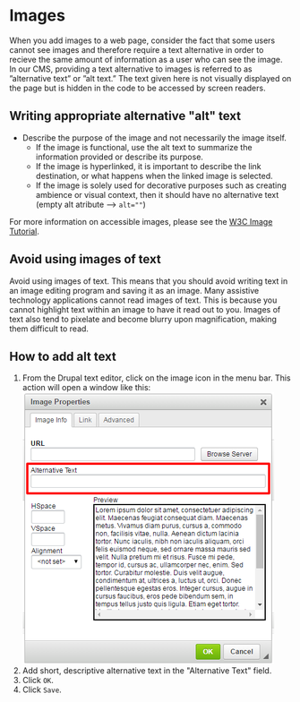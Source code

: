 # Images

When you add images to a web page, consider the fact that some users cannot see images and therefore require a text alternative in order to recieve the same amount of information as a user who can see the image. In our CMS, providing a text alternative to images is referred to as ”alternative text” or ”alt text.” The text given here is not visually displayed on the page but is hidden in the code to be accessed by screen readers.

## Writing appropriate alternative "alt" text
* Describe the purpose of the image and not necessarily the image itself. 
    * If the image is functional, use the alt text to summarize the information provided or describe its purpose. 
    * If the image is hyperlinked, it is important to describe the link destination, or what happens when the linked image is selected.
    * If the image is solely used for decorative purposes such as creating ambience or visual context, then it should have no alternative text (empty alt atribute --> `alt=""`)
    
For more information on accessible images, please see the [W3C Image Tutorial](https://www.w3.org/WAI/tutorials/images/).
    
## Avoid using images of text

Avoid using images of text. This means that you should avoid writing text in an image editing program and saving it as an image. Many assistive technology applications cannot read images of text. This is because you cannot highlight text within an image to have it read out to you. Images of text also tend to pixelate and become blurry upon magnification, making them difficult to read.

## How to add alt text 

1. From the Drupal text editor, click on the image icon in the menu bar. This action will open a window like this: 
![WYSIWYG image properties window](/images/alt-text-wysiwyg.png)
2. Add short, descriptive alternative text in the "Alternative Text" field.
3. Click `OK`. 
4. Click `Save`.
